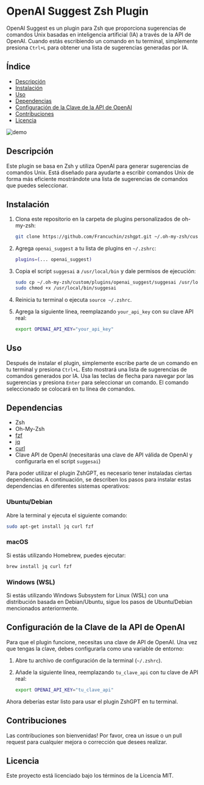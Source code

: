 # OpenAI Suggest Zsh Plugin

OpenAI Suggest es un plugin para Zsh que proporciona sugerencias de comandos Unix basadas en inteligencia artificial (IA) a través de la API de OpenAI. Cuando estás escribiendo un comando en tu terminal, simplemente presiona `Ctrl+L` para obtener una lista de sugerencias generadas por IA.

## Índice

- [Descripción](#descripción)
- [Instalación](#instalación)
- [Uso](#uso)
- [Dependencias](#dependencias)
- [Configuración de la Clave de la API de OpenAI](#configuración-de-la-clave-de-la-api-de-openai)
- [Contribuciones](#contribuciones)
- [Licencia](#licencia)


![demo](demo.gif)

## Descripción

Este plugin se basa en Zsh y utiliza OpenAI para generar sugerencias de comandos Unix. Está diseñado para ayudarte a escribir comandos Unix de forma más eficiente mostrándote una lista de sugerencias de comandos que puedes seleccionar.

## Instalación

1. Clona este repositorio en la carpeta de plugins personalizados de oh-my-zsh:

   ```sh
   git clone https://github.com/Francuchin/zshgpt.git ~/.oh-my-zsh/custom/plugins/openai_suggest
   ```

2. Agrega `openai_suggest` a tu lista de plugins en `~/.zshrc`:

   ```sh
   plugins=(... openai_suggest)
   ```

3. Copia el script `suggesai` a `/usr/local/bin` y dale permisos de ejecución:

   ```sh
   sudo cp ~/.oh-my-zsh/custom/plugins/openai_suggest/suggesai /usr/local/bin/
   sudo chmod +x /usr/local/bin/suggesai
   ```

4. Reinicia tu terminal o ejecuta `source ~/.zshrc`.

5. Agrega la siguiente línea, reemplazando `your_api_key` con su clave API real:
   
   ```sh
   export OPENAI_API_KEY="your_api_key"
   ```
   
## Uso

Después de instalar el plugin, simplemente escribe parte de un comando en tu terminal y presiona `Ctrl+L`. Esto mostrará una lista de sugerencias de comandos generados por IA. Usa las teclas de flecha para navegar por las sugerencias y presiona `Enter` para seleccionar un comando. El comando seleccionado se colocará en tu línea de comandos.

## Dependencias

- Zsh
- Oh-My-Zsh
- [fzf](https://github.com/junegunn/fzf)
- [jq](https://stedolan.github.io/jq/)
- [curl](https://curl.se/)
- Clave API de OpenAI (necesitarás una clave de API válida de OpenAI y configurarla en el script `suggesai`)

Para poder utilizar el plugin ZshGPT, es necesario tener instaladas ciertas dependencias. A continuación, se describen los pasos para instalar estas dependencias en diferentes sistemas operativos:

### Ubuntu/Debian

Abre la terminal y ejecuta el siguiente comando:

```sh
sudo apt-get install jq curl fzf
```

### macOS

Si estás utilizando Homebrew, puedes ejecutar:

```sh
brew install jq curl fzf
```

### Windows (WSL)

Si estás utilizando Windows Subsystem for Linux (WSL) con una distribución basada en Debian/Ubuntu, sigue los pasos de Ubuntu/Debian mencionados anteriormente.

## Configuración de la Clave de la API de OpenAI

Para que el plugin funcione, necesitas una clave de API de OpenAI. Una vez que tengas la clave, debes configurarla como una variable de entorno:

1. Abre tu archivo de configuración de la terminal (`~/.zshrc`).
2. Añade la siguiente línea, reemplazando `tu_clave_api` con tu clave de API real:
   
   ```sh
   export OPENAI_API_KEY="tu_clave_api"
   ```

Ahora deberías estar listo para usar el plugin ZshGPT en tu terminal.

## Contribuciones

Las contribuciones son bienvenidas! Por favor, crea un issue o un pull request para cualquier mejora o corrección que desees realizar.

## Licencia

Este proyecto está licenciado bajo los términos de la Licencia MIT.
